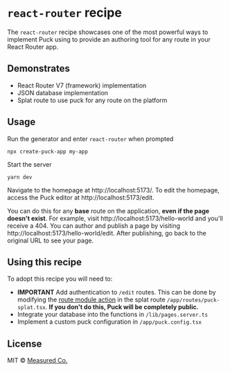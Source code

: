 # `react-router` recipe

The `react-router` recipe showcases one of the most powerful ways to implement Puck using to provide an authoring tool for any route in your React Router app.

## Demonstrates

- React Router V7 (framework) implementation
- JSON database implementation
- Splat route to use puck for any route on the platform

## Usage

Run the generator and enter `react-router` when prompted

```
npx create-puck-app my-app
```

Start the server

```
yarn dev
```

Navigate to the homepage at http://localhost:5173/. To edit the homepage, access the Puck editor at http://localhost:5173/edit.

You can do this for any **base** route on the application, **even if the page doesn't exist**. For example, visit http://localhost:5173/hello-world and you'll receive a 404. You can author and publish a page by visiting http://localhost:5173/hello-world/edit. After publishing, go back to the original URL to see your page.

## Using this recipe

To adopt this recipe you will need to:

- **IMPORTANT** Add authentication to `/edit` routes. This can be done by modifying the [route module action](https://reactrouter.com/start/framework/route-module#action) in the splat route `/app/routes/puck-splat.tsx`. **If you don't do this, Puck will be completely public.**
- Integrate your database into the functions in `/lib/pages.server.ts`
- Implement a custom puck configuration in `/app/puck.config.tsx`

## License

MIT © [Measured Co.](https://github.com/measuredco)
